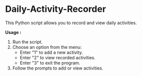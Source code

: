 # **Daily-Activity-Recorder**

This Python script allows you to record and view daily activities.

**Usage :**

1. Run the script.
2. Choose an option from the menu:
   - Enter "1" to add a new activity.
   - Enter "2" to view recorded activities.
   - Enter "3" to exit the program.
3. Follow the prompts to add or view activities.


